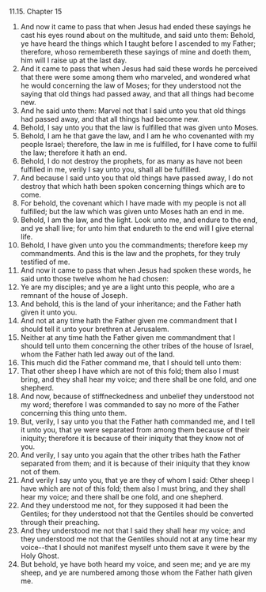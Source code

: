 11.15. Chapter 15
1. And now it came to pass that when Jesus had ended these sayings he cast his eyes round about on the multitude, and said unto them: Behold, ye have heard the things which I taught before I ascended to my Father; therefore, whoso remembereth these sayings of mine and doeth them, him will I raise up at the last day.
2. And it came to pass that when Jesus had said these words he perceived that there were some among them who marveled, and wondered what he would concerning the law of Moses; for they understood not the saying that old things had passed away, and that all things had become new.
3. And he said unto them: Marvel not that I said unto you that old things had passed away, and that all things had become new.
4. Behold, I say unto you that the law is fulfilled that was given unto Moses.
5. Behold, I am he that gave the law, and I am he who covenanted with my people Israel; therefore, the law in me is fulfilled, for I have come to fulfil the law; therefore it hath an end.
6. Behold, I do not destroy the prophets, for as many as have not been fulfilled in me, verily I say unto you, shall all be fulfilled.
7. And because I said unto you that old things have passed away, I do not destroy that which hath been spoken concerning things which are to come.
8. For behold, the covenant which I have made with my people is not all fulfilled; but the law which was given unto Moses hath an end in me.
9. Behold, I am the law, and the light. Look unto me, and endure to the end, and ye shall live; for unto him that endureth to the end will I give eternal life.
10. Behold, I have given unto you the commandments; therefore keep my commandments. And this is the law and the prophets, for they truly testified of me.
11. And now it came to pass that when Jesus had spoken these words, he said unto those twelve whom he had chosen:
12. Ye are my disciples; and ye are a light unto this people, who are a remnant of the house of Joseph.
13. And behold, this is the land of your inheritance; and the Father hath given it unto you.
14. And not at any time hath the Father given me commandment that I should tell it unto your brethren at Jerusalem.
15. Neither at any time hath the Father given me commandment that I should tell unto them concerning the other tribes of the house of Israel, whom the Father hath led away out of the land.
16. This much did the Father command me, that I should tell unto them:
17. That other sheep I have which are not of this fold; them also I must bring, and they shall hear my voice; and there shall be one fold, and one shepherd.
18. And now, because of stiffneckedness and unbelief they understood not my word; therefore I was commanded to say no more of the Father concerning this thing unto them.
19. But, verily, I say unto you that the Father hath commanded me, and I tell it unto you, that ye were separated from among them because of their iniquity; therefore it is because of their iniquity that they know not of you.
20. And verily, I say unto you again that the other tribes hath the Father separated from them; and it is because of their iniquity that they know not of them.
21. And verily I say unto you, that ye are they of whom I said: Other sheep I have which are not of this fold; them also I must bring, and they shall hear my voice; and there shall be one fold, and one shepherd.
22. And they understood me not, for they supposed it had been the Gentiles; for they understood not that the Gentiles should be converted through their preaching.
23. And they understood me not that I said they shall hear my voice; and they understood me not that the Gentiles should not at any time hear my voice--that I should not manifest myself unto them save it were by the Holy Ghost.
24. But behold, ye have both heard my voice, and seen me; and ye are my sheep, and ye are numbered among those whom the Father hath given me.

